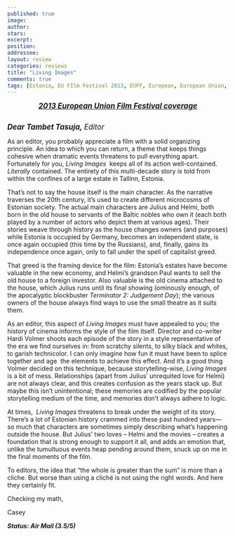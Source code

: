 ```yaml
---
published: true
image:
author: 
stars: 
excerpt: 
position: 
addressee: 
layout: review
categories: reviews
title: "Living Images"
comments: true
tags: [Estonia, EU FIlm Festival 2013, EUFF, European, European Union, Festivals, Film, Letters]
---
```

<div><p class="Body" style="text-align:center;"><a href="/letters/tag/eu-film-festival-2013"><strong><em><span style="font-size:120%;">2013 European Union Film Festival coverage</span></em></strong></a></p>
<p class="Body"><span class="full-image-block ssNonEditable"><span><a href="/letters/2013/11/20/living-images.html"><img src="http://static.squarespace.com/static/5005f6bcc4aa41161b33e89e/5329cf1fe4b07c068ebf74de/5329cf1fe4b07c068ebf790a/1384967123023/living-images.jpg" alt="" /></a></span></span></p>
<p class="Body"><strong><span style="font-size:120%;"><em>Dear Tambet Tasuja,</em> </span></strong><em><span style="font-size:120%;">Editor</span></em></p>
<p class="Body">As an editor, you probably appreciate a film with a solid organizing principle. An idea to which you can return, a theme that keeps things cohesive when dramatic events threatens to pull everything apart. Fortunately for you, <em>Living Images</em>&nbsp; keeps all of its action well-contained. <em>Literally</em> contained. The entirety of this multi-decade story is told from within the confines of a large estate in Tallinn, Estonia.</p>
<p class="Body">That&rsquo;s not to say the house itself is the main character. As the narrative traverses the 20th century, it&rsquo;s used to create different microcosms of Estonian society. The actual main characters are Julius and Helmi, both born in the old house to servants of the Baltic nobles who own it (each both played by a number of actors who depict them at various ages). Their stories weave through history as the house changes owners (and purposes) while Estonia is occupied by Germany, becomes an independent state, is once again occupied (this time by the Russians), and, finally, gains its independence once again, only to fall under the spell of capitalist greed.</p>
<p class="Body">That greed is the framing device for the film: Estonia&rsquo;s estates have become valuable in the new economy, and Helmi&rsquo;s grandson Paul wants to sell the old house to a foreign investor. Also valuable is the old cinema attached to the house, which Julius runs until its final showing (ominously enough, of the apocalyptic blockbuster <em>Terminator 2: Judgement Day</em>); the various owners of the house always find ways to use the small theatre as it suits them.</p>
<p class="Body">As an editor, this aspect of <em>Living Images</em> must have appealed to you; the history of cinema informs the style of the film itself. Director and co-writer Hardi Volmer&nbsp;shoots each episode of the story in a style representative of the era we find ourselves in: from scratchy silents, to silky black and whites, to garish technicolor. I can only imagine how fun it must have been to splice together and age&nbsp; the elements to achieve this effect. And it&#8217;s a good thing Volmer decided on this technique, because storytelling-wise, <em>Living Images</em> is a bit of mess. Relationships (apart from Julius&#8217; unrequited love for Helmi) are not always clear, and this creates confusion as the years stack up. But maybe this isn&rsquo;t unintentional; these memories are codified by the popular storytelling medium of the time, and memories don&#8217;t always adhere to logic.</p>
<p class="Body">At times, &nbsp;<em>Living Images</em> threatens to break under the weight of its story. There&#8217;s a lot of Estonian history crammed into these past hundred years&mdash;so much that characters are sometimes simply describing what&#8217;s happening outside the house. But Julius&#8217; two loves &ndash; Helmi and the movies &ndash; creates a foundation that is strong enough to support it all, and adds an emotion that, unlike the tumultuous events heap pending around them, snuck up on me in the final moments of the film.</p>
<p class="Body">To editors, the idea that &#8220;the whole is greater than the sum&#8221; is more than a cliche. But worse than using a clich&eacute; is not using the right words. And here they certainly fit.</p>
<p class="Body">Checking my math,</p>
<p class="Body">Casey</p>
<p class="Body"><strong><em>Status: Air Mail (3.5/5)</em></strong></p></div>
